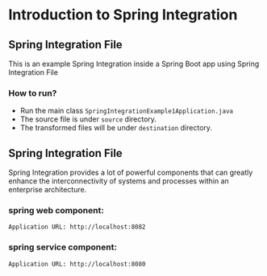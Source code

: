 # Introduction to Spring Integration

## Spring Integration File
This is an example Spring Integration inside a Spring Boot app using Spring Integration File

### How to run?
- Run the main class `SpringIntegrationExample1Application.java`
- The source file is under `source` directory.
- The transformed files will be under `destination` directory.



## Spring Integration File
Spring Integration provides a lot of powerful components that can greatly enhance the interconnectivity of systems and processes within an enterprise architecture.

### spring web component: 
    Application URL: http://localhost:8082

### spring service component: 
    Application URL: http://localhost:8080
